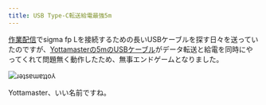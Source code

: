 ```yaml
---
title: USB Type-C転送給電最強5m
---
```

[作業配信](https://www.youtube.com/c/r7kamura)でsigma fp Lを接続するための長いUSBケーブルを探す日々を送っていたのですが、[Yottamasterの5mのUSBケーブル](https://www.amazon.co.jp/dp/B09Y1BY75P)がデータ転送と給電を同時にやってくれて問題無く動作したため、無事エンドゲームとなりました。

![](https://lh6.googleusercontent.com/P3DjiJDxvyZhTAqlWvQ6r98kHWXJvFIky9C3XsX8mBPUv1jxHCShuJCs1AeArq8xk6nK6uhkVzo7IxhJXZ2uSEtjr_UYdVnqdh67nlv0H4encuCqIf3a8vTu9s5_wKRhzd8VDUTpIwxwkjmPoUbF7JdA_D-bnF39Egd1QnlVGpjs4pV1ZdS7oSPVs2ab0Q "ɹǝʇsɐɯɐʇʇo⅄")

Yottamaster、いい名前ですね。
